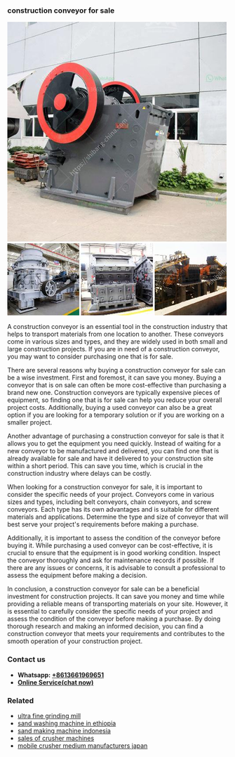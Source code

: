 <h3>construction conveyor for sale</h3><img src='1708499343.jpg' alt=''><p>A construction conveyor is an essential tool in the construction industry that helps to transport materials from one location to another. These conveyors come in various sizes and types, and they are widely used in both small and large construction projects. If you are in need of a construction conveyor, you may want to consider purchasing one that is for sale.</p><p>There are several reasons why buying a construction conveyor for sale can be a wise investment. First and foremost, it can save you money. Buying a conveyor that is on sale can often be more cost-effective than purchasing a brand new one. Construction conveyors are typically expensive pieces of equipment, so finding one that is for sale can help you reduce your overall project costs. Additionally, buying a used conveyor can also be a great option if you are looking for a temporary solution or if you are working on a smaller project.</p><p>Another advantage of purchasing a construction conveyor for sale is that it allows you to get the equipment you need quickly. Instead of waiting for a new conveyor to be manufactured and delivered, you can find one that is already available for sale and have it delivered to your construction site within a short period. This can save you time, which is crucial in the construction industry where delays can be costly.</p><p>When looking for a construction conveyor for sale, it is important to consider the specific needs of your project. Conveyors come in various sizes and types, including belt conveyors, chain conveyors, and screw conveyors. Each type has its own advantages and is suitable for different materials and applications. Determine the type and size of conveyor that will best serve your project's requirements before making a purchase.</p><p>Additionally, it is important to assess the condition of the conveyor before buying it. While purchasing a used conveyor can be cost-effective, it is crucial to ensure that the equipment is in good working condition. Inspect the conveyor thoroughly and ask for maintenance records if possible. If there are any issues or concerns, it is advisable to consult a professional to assess the equipment before making a decision.</p><p>In conclusion, a construction conveyor for sale can be a beneficial investment for construction projects. It can save you money and time while providing a reliable means of transporting materials on your site. However, it is essential to carefully consider the specific needs of your project and assess the condition of the conveyor before making a purchase. By doing thorough research and making an informed decision, you can find a construction conveyor that meets your requirements and contributes to the smooth operation of your construction project.</p><h3>Contact us</h3><ul><li><strong>Whatsapp:&nbsp;<a href="https://wa.me/8613661969651">+8613661969651</a></strong></li><li><a href="https://swt.shibang-china.com/?git&amp;zhl&amp;construction conveyor for sale"><strong>Online Service(chat now)</strong></a></li></ul><h3>Related</h3><ul><li><a href='ultra fine grinding mill.md'>ultra fine grinding mill</a></li><li><a href='sand washing machine in ethiopia.md'>sand washing machine in ethiopia</a></li><li><a href='sand making machine indonesia.md'>sand making machine indonesia</a></li><li><a href='sales of crusher machines.md'>sales of crusher machines</a></li><li><a href='mobile crusher medium manufacturers japan.md'>mobile crusher medium manufacturers japan</a></li></ul>